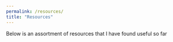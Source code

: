 ```yaml
---
permalink: /resources/
title: "Resources"
---
```


Below is an assortment of resources that I have found useful so far